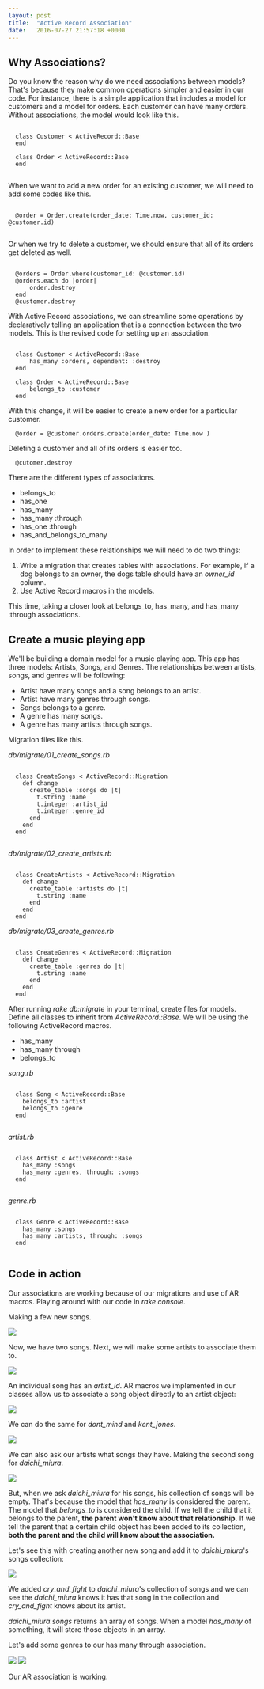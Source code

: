 ```yaml
---
layout: post
title:  "Active Record Association"
date:   2016-07-27 21:57:18 +0000
---
```



## Why Associations?

Do you know the reason why do we need associations between models? That's because they make common operations simpler and easier in our code. For instance, there is a simple application that includes a model for customers and a model for orders. Each customer can have many orders. Without associations, the model would look like this.

```

  class Customer < ActiveRecord::Base
  end

  class Order < ActiveRecord::Base
  end
  
```


When we want to add a new order for an existing customer, we will need to add some codes like this.

```

  @order = Order.create(order_date: Time.now, customer_id: @customer.id)  
  
```


Or when we try to delete a customer, we should ensure that all of its orders get deleted as well.


```

  @orders = Order.where(customer_id: @customer.id)
  @orders.each do |order|
      order.destroy
  end
  @customer.destroy

```

With Active Record associations, we can streamline some operations by declaratively telling an application that is a connection between the two models. This is the revised code for setting up an association.

```

  class Customer < ActiveRecord::Base
      has_many :orders, dependent: :destroy
  end

  class Order < ActiveRecord::Base
      belongs_to :customer
  end

```

With this change, it will be easier to create a new order for a particular customer.

```
  @order = @customer.orders.create(order_date: Time.now )
```

Deleting a customer and all of its orders is easier too.

```
  @cutomer.destroy
```

There are the different types of associations.


* belongs_to
* has_one
* has_many
* has_many :through
* has_one :through
* has_and_belongs_to_many


In order to implement these relationships we will need to do two things:


1. Write a migration that creates tables with associations. For example, if a dog belongs to an owner, the dogs table should have an *owner_id* column.
2. Use Active Record macros in the models.


This time, taking a closer look at belongs_to, has_many, and has_many :through associations.


##  Create a music playing app

We'll be building a domain model for a music playing app. This app has three models: Artists, Songs, and Genres. The relationships between artists, songs, and genres will be following:

* Artist have many songs and a song belongs to an artist.
* Artist have many genres through songs.
* Songs belongs to a genre.
* A genre has many songs.
* A genre has many artists through songs.

Migration files like this.


*db/migrate/01_create_songs.rb*
```

  class CreateSongs < ActiveRecord::Migration
    def change
      create_table :songs do |t|
        t.string :name
        t.integer :artist_id
        t.integer :genre_id
      end
    end
  end
    
```


*db/migrate/02_create_artists.rb*
```

  class CreateArtists < ActiveRecord::Migration
    def change
      create_table :artists do |t|
        t.string :name
      end
    end
  end

```


*db/migrate/03_create_genres.rb*
```

  class CreateGenres < ActiveRecord::Migration
    def change
      create_table :genres do |t|
        t.string :name
      end
    end
  end

```

After running *rake db:migrate* in your terminal, create files for models. Define all classes to inherit from *ActiveRecord::Base*. We will be using the following ActiveRecord macros.

* has_many
* has_many through
* belongs_to



*song.rb*
```

  class Song < ActiveRecord::Base
    belongs_to :artist
    belongs_to :genre
  end
    
```


*artist.rb*
```

  class Artist < ActiveRecord::Base
    has_many :songs
    has_many :genres, through: :songs
  end
    
```


*genre.rb*
```

  class Genre < ActiveRecord::Base
    has_many :songs
    has_many :artists, through: :songs
  end
    
```

## Code in action

Our associations are working because of our migrations and use of AR macros. Playing around with our code in *rake console*.

Making a few new songs.

![](http://i.imgur.com/QFEVzFP.png)

Now, we have two songs. Next, we will make some artists to associate them to.

![](http://i.imgur.com/cmnGOnS.png)

An individual song has an *artist_id*. AR macros we implemented in our classes allow us to associate a song object directly to an artist object:

![](http://i.imgur.com/1UCjn3n.png)

We can do the same for *dont_mind* and *kent_jones*.

![](http://i.imgur.com/SjM3Vm4.png)

We can also ask our artists what songs they have. Making the second song for *daichi_miura*.

![](http://i.imgur.com/JTOhhjQ.png)

But, when we ask *daichi_miura* for his songs, his collection of songs will be empty. That's because the model that *has_many* is considered the parent. The model that *belongs_to* is considered the child. If we tell the child that it belongs to the parent, **the parent won't know about that relationship.** If we tell the parent that a certain child object has been added to its collection, **both the parent and the child will know about the association.**

Let's see this with creating another new song and add it to *daichi_miura*'s songs collection:

![](http://i.imgur.com/EyI5I5f.png)

We added *cry_and_fight* to *daichi_miura*'s collection of songs and we can see the *daichi_miura* knows it has that song in the collection and *cry_and_fight* knows about its artist.

*daichi_miura.songs* returns an array of songs. When a model *has_many* of something, it will store those objects in an array.

Let's add some genres to our has many through association.

![](http://i.imgur.com/4fKcDdO.png)
![](http://i.imgur.com/23N4RIv.png)

Our AR association is working.













